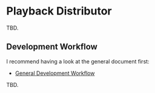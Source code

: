 # Playback Distributor

TBD.

## Development Workflow

I recommend having a look at the general document first:

- [General Development Workflow](/docs/4-development-workflow)

TBD.
